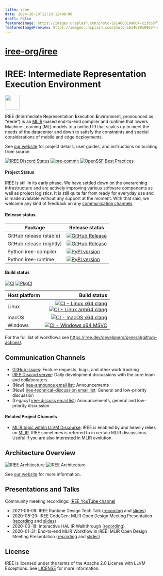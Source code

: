 ```yaml
---
title: iree
date: 2024-10-20T12:20:12+08:00
draft: False
featuredImage: https://images.unsplash.com/photo-1614680108604-c23b65f7e7dc?ixid=M3w0NjAwMjJ8MHwxfHJhbmRvbXx8fHx8fHx8fDE3MjkzOTc5NTR8&ixlib=rb-4.0.3
featuredImagePreview: https://images.unsplash.com/photo-1614680108604-c23b65f7e7dc?ixid=M3w0NjAwMjJ8MHwxfHJhbmRvbXx8fHx8fHx8fDE3MjkzOTc5NTR8&ixlib=rb-4.0.3
---
```


# [iree-org/iree](https://github.com/iree-org/iree)

# IREE: Intermediate Representation Execution Environment

<p><img src="docs/website/docs/assets/images/IREE_Logo_Icon_Color.svg" width="48px"></p>

IREE (**I**ntermediate **R**epresentation **E**xecution **E**nvironment,
pronounced as "eerie") is an [MLIR](https://mlir.llvm.org/)-based end-to-end
compiler and runtime that lowers Machine Learning (ML) models to a unified IR
that scales up to meet the needs of the datacenter and down to satisfy the
constraints and special considerations of mobile and edge deployments.

See [our website](https://iree.dev/) for project details, user
guides, and instructions on building from source.

[![IREE Discord Status](https://discordapp.com/api/guilds/689900678990135345/widget.png?style=shield)]([https://discord.gg/wEWh6Z9nMU](https://discord.gg/wEWh6Z9nMU))
[![pre-commit](https://img.shields.io/badge/pre--commit-enabled-brightgreen?logo=pre-commit)](https://github.com/pre-commit/pre-commit)
[![OpenSSF Best Practices](https://www.bestpractices.dev/projects/8738/badge)](https://www.bestpractices.dev/projects/8738)

#### Project Status

IREE is still in its early phase. We have settled down on the overarching
infrastructure and are actively improving various software components as well as
project logistics. It is still quite far from ready for everyday use and is made
available without any support at the moment. With that said, we welcome any kind
of feedback on any [communication channels](#communication-channels)

#### Release status

| Package | Release status |
| -- | -- |
GitHub release (stable) | [![GitHub Release](https://img.shields.io/github/v/release/iree-org/iree)](https://github.com/iree-org/iree/releases/latest)
GitHub release (nightly) | [![GitHub Release](https://img.shields.io/github/v/release/iree-org/iree?include_prereleases)](https://github.com/iree-org/iree/releases)
Python iree-compiler | [![PyPI version](https://badge.fury.io/py/iree-compiler.svg)](https://badge.fury.io/py/iree-compiler)
Python iree-runtime | [![PyPI version](https://badge.fury.io/py/iree-runtime.svg)](https://badge.fury.io/py/iree-runtime)

#### Build status

[![CI](https://github.com/iree-org/iree/actions/workflows/ci.yml/badge.svg?query=branch%3Amain+event%3Apush)](https://github.com/iree-org/iree/actions/workflows/ci.yml?query=branch%3Amain+event%3Apush)
[![PkgCI](https://github.com/iree-org/iree/actions/workflows/pkgci.yml/badge.svg?query=branch%3Amain+event%3Apush)](https://github.com/iree-org/iree/actions/workflows/pkgci.yml?query=branch%3Amain+event%3Apush)

| Host platform | Build status |
| -- | --: |
Linux | [![CI - Linux x64 clang](https://github.com/iree-org/iree/actions/workflows/ci_linux_x64_clang.yml/badge.svg?query=branch%3Amain+event%3Apush)](https://github.com/iree-org/iree/actions/workflows/ci_linux_x64_clang.yml?query=branch%3Amain+event%3Apush)<br>[![CI - Linux arm64 clang](https://github.com/iree-org/iree/actions/workflows/ci_linux_arm64_clang.yml/badge.svg?query=branch%3Amain+event%3Aschedule)](https://github.com/iree-org/iree/actions/workflows/ci_linux_arm64_clang.yml?query=branch%3Amain+event%3Aschedule)
macOS | [![CI - macOS x64 clang](https://github.com/iree-org/iree/actions/workflows/ci_macos_x64_clang.yml/badge.svg?query=branch%3Amain+event%3Aschedule)](https://github.com/iree-org/iree/actions/workflows/ci_macos_x64_clang.yml?query=branch%3Amain+event%3Aschedule)
Windows | [![CI - Windows x64 MSVC](https://github.com/iree-org/iree/actions/workflows/ci_windows_x64_msvc.yml/badge.svg?query=branch%3Amain+event%3Aschedule)](https://github.com/iree-org/iree/actions/workflows/ci_windows_x64_msvc.yml?query=branch%3Amain+event%3Aschedule)

For the full list of workflows see
https://iree.dev/developers/general/github-actions/.

## Communication Channels

*   [GitHub issues](https://github.com/iree-org/iree/issues): Feature requests,
    bugs, and other work tracking
*   [IREE Discord server](https://discord.gg/wEWh6Z9nMU): Daily development
    discussions with the core team and collaborators
*   (New) [iree-announce email list](https://lists.lfaidata.foundation/g/iree-announce):
    Announcements
*   (New) [iree-technical-discussion email list](https://lists.lfaidata.foundation/g/iree-technical-discussion):
    General and low-priority discussion
*   (Legacy) [iree-discuss email list](https://groups.google.com/forum/#!forum/iree-discuss):
    Announcements, general and low-priority discussion

#### Related Project Channels

*   [MLIR topic within LLVM Discourse](https://llvm.discourse.group/c/llvm-project/mlir/31):
    IREE is enabled by and heavily relies on [MLIR](https://mlir.llvm.org). IREE
    sometimes is referred to in certain MLIR discussions. Useful if you are also
    interested in MLIR evolution.

## Architecture Overview

<!-- TODO(scotttodd): switch to <picture> once better supported? https://github.blog/changelog/2022-05-19-specify-theme-context-for-images-in-markdown-beta/ -->
![IREE Architecture](docs/website/docs/assets/images/iree_architecture_dark.svg#gh-dark-mode-only)
![IREE Architecture](docs/website/docs/assets/images/iree_architecture.svg#gh-light-mode-only)

See [our website](https://iree.dev/) for more information.

## Presentations and Talks

Community meeting recordings: [IREE YouTube channel](https://www.youtube.com/@iree4356)

*   2021-06-09: IREE Runtime Design Tech Talk ([recording](https://drive.google.com/file/d/1p0DcysaIg8rC7ErKYEgutQkOJGPFCU3s/view) and [slides](https://drive.google.com/file/d/1ikgOdZxnMz1ExqwrAiuTY9exbe3yMWbB/view?usp=sharing))
*   2020-08-20: IREE CodeGen: MLIR Open Design Meeting Presentation
    ([recording](https://drive.google.com/file/d/1325zKXnNIXGw3cdWrDWJ1-bp952wvC6W/view?usp=sharing)
    and
    [slides](https://docs.google.com/presentation/d/1NetHjKAOYg49KixY5tELqFp6Zr2v8_ujGzWZ_3xvqC8/edit))
*   2020-03-18: Interactive HAL IR Walkthrough
    ([recording](https://drive.google.com/file/d/1_sWDgAPDfrGQZdxAapSA90AD1jVfhp-f/view?usp=sharing))
*   2020-01-31: End-to-end MLIR Workflow in IREE: MLIR Open Design Meeting Presentation
    ([recording](https://drive.google.com/open?id=1os9FaPodPI59uj7JJI3aXnTzkuttuVkR)
    and
    [slides](https://drive.google.com/open?id=1RCQ4ZPQFK9cVgu3IH1e5xbrBcqy7d_cEZ578j84OvYI))

## License

IREE is licensed under the terms of the Apache 2.0 License with LLVM Exceptions.
See [LICENSE](LICENSE) for more information.
